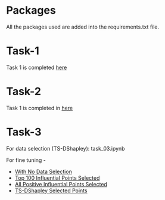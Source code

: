# Packages
All the packages used are added into the requirements.txt file.

# Task-1
Task 1 is completed [here](./notebooks/Task1.ipynb)

# Task-2
Task 1 is completed in [here](./task_02.ipynb)

# Task-3
For data selection (TS-DShapley): task_03.ipynb

For fine tuning -

- [With No Data Selection](./Task3_influential_data_points_Finetuning_Full_bitfit_Lora.ipynb)
- [Top 100 Influential Points Selected](./Task3_influential_top100_data_points_Finetuning_Full_bitfit_Lora.ipynb)
- [All Positive Influential Points Selected](./Task3_influential_data_points_Finetuning_Full_bitfit_Lora.ipynb)
- [TS-DShapley Selected Points](./Task3_shapley_selected_data_points_Finetuning_Full_bitfit_Lora.ipynb)